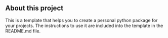 ## About this project

This is a template that helps you to create a personal python package for
your projects. The instructions to use it are included into the template in
the README.md file. 